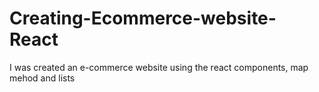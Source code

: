 # Creating-Ecommerce-website-React
I was created an e-commerce website using the react components, map mehod and lists 
